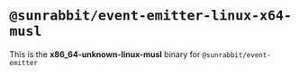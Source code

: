 # `@sunrabbit/event-emitter-linux-x64-musl`

This is the **x86_64-unknown-linux-musl** binary for `@sunrabbit/event-emitter`
